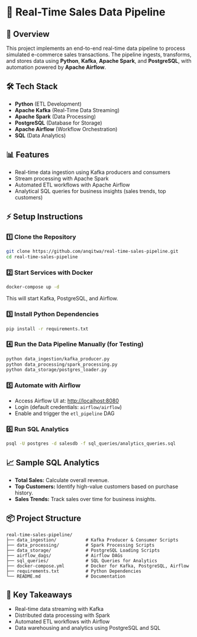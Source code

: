 # 🛒 Real-Time Sales Data Pipeline

## 🚀 Overview
This project implements an end-to-end real-time data pipeline to process simulated e-commerce sales transactions. The pipeline ingests, transforms, and stores data using **Python**, **Kafka**, **Apache Spark**, and **PostgreSQL**, with automation powered by **Apache Airflow**.

## 🛠️ Tech Stack
- **Python** (ETL Development)
- **Apache Kafka** (Real-Time Data Streaming)
- **Apache Spark** (Data Processing)
- **PostgreSQL** (Database for Storage)
- **Apache Airflow** (Workflow Orchestration)
- **SQL** (Data Analytics)

## 📊 Features
- Real-time data ingestion using Kafka producers and consumers
- Stream processing with Apache Spark
- Automated ETL workflows with Apache Airflow
- Analytical SQL queries for business insights (sales trends, top customers)

## ⚡ Setup Instructions

### 1️⃣ Clone the Repository
```bash
git clone https://github.com/anqitwa/real-time-sales-pipeline.git
cd real-time-sales-pipeline
```

### 2️⃣ Start Services with Docker
```bash
docker-compose up -d
```
This will start Kafka, PostgreSQL, and Airflow.

### 3️⃣ Install Python Dependencies
```bash
pip install -r requirements.txt
```

### 4️⃣ Run the Data Pipeline Manually (for Testing)
```bash
python data_ingestion/kafka_producer.py
python data_processing/spark_processing.py
python data_storage/postgres_loader.py
```

### 5️⃣ Automate with Airflow
- Access Airflow UI at: [http://localhost:8080](http://localhost:8080)
- Login (default credentials: `airflow/airflow`)
- Enable and trigger the `etl_pipeline` DAG

### 6️⃣ Run SQL Analytics
```bash
psql -U postgres -d salesdb -f sql_queries/analytics_queries.sql
```

## 📈 Sample SQL Analytics
- **Total Sales:** Calculate overall revenue.
- **Top Customers:** Identify high-value customers based on purchase history.
- **Sales Trends:** Track sales over time for business insights.

## 📦 Project Structure
```
real-time-sales-pipeline/
├── data_ingestion/           # Kafka Producer & Consumer Scripts
├── data_processing/          # Spark Processing Scripts
├── data_storage/             # PostgreSQL Loading Scripts
├── airflow_dags/             # Airflow DAGs
├── sql_queries/              # SQL Queries for Analytics
├── docker-compose.yml        # Docker for Kafka, PostgreSQL, Airflow
├── requirements.txt          # Python Dependencies
└── README.md                 # Documentation
```

## 🔑 Key Takeaways
- Real-time data streaming with Kafka
- Distributed data processing with Spark
- Automated ETL workflows with Airflow
- Data warehousing and analytics using PostgreSQL and SQL
